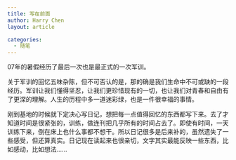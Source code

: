 ```yaml
---
title: 写在前面
author: Harry Chen
layout: article

categories:
  - 随笔
---
```


  07年的暑假经历了最后一次也是最正式的一次军训。

  关于军训的回忆五味杂陈，但不可否认的是，那的确是我们生命中不可或缺的一段经历。军训让我们懂得坚忍，让我们更珍惜现有的一切，也让我们对青春和自由有了更深的理解。人生的历程中多一道迷彩绿，也是一件很幸福的事情。

  刚到基地的时候就下定决心写日记，想把每一点值得回忆的东西都写下来。去了才知道时间是很紧张的，训练，做连刊把几乎所有的时间占去了。即使有时间，一天训练下来，倒在床上也什么事都不想干。所以日记很多是后来补的，虽然遗失了一些感受，但还算真实。日记现在读起来也很亲切，文字其实最能反映一些东西，比如感动，比如想法……
